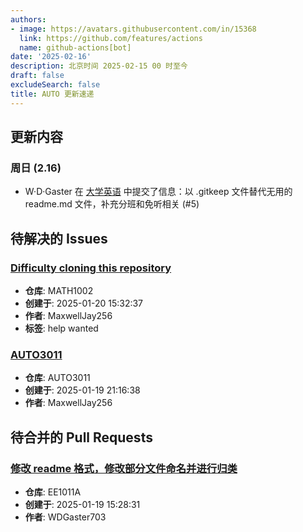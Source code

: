 ```yaml
---
authors:
- image: https://avatars.githubusercontent.com/in/15368
  link: https://github.com/features/actions
  name: github-actions[bot]
date: '2025-02-16'
description: 北京时间 2025-02-15 00 时至今
draft: false
excludeSearch: false
title: AUTO 更新速递
---
```


## 更新内容

### 周日 (2.16)

- W·D·Gaster 在 [大学英语](https://github.com/HITSZ-OpenAuto/LANG100X) 中提交了信息：以 .gitkeep 文件替代无用的 readme.md 文件，补充分班和免听相关 (#5)

## 待解决的 Issues

### [Difficulty cloning this repository](https://github.com/HITSZ-OpenAuto/MATH1002/issues/13)

- **仓库**: MATH1002
- **创建于**: 2025-01-20 15:32:37
- **作者**: MaxwellJay256
- **标签**: help wanted

### [AUTO3011](https://github.com/HITSZ-OpenAuto/AUTO3011/issues/4)

- **仓库**: AUTO3011
- **创建于**: 2025-01-19 21:16:38
- **作者**: MaxwellJay256

## 待合并的 Pull Requests

### [修改 readme 格式，修改部分文件命名并进行归类](https://github.com/HITSZ-OpenAuto/EE1011A/pull/9)

- **仓库**: EE1011A
- **创建于**: 2025-01-19 15:28:31
- **作者**: WDGaster703

